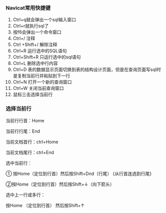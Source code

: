 ### Navicat常用快捷键

1. Ctrl+q就会弹出一个sql输入窗口 
2. Ctrl+r就执行sql了 
3. 按f6会弹出一个命令窗口 
4. Ctrl+/ 注释 
5. Ctrl +Shift+/ 解除注释 
6. Ctrl+R 运行选中的SQL语句 
7. Ctrl+Shift+R 只运行选中的sql语句 
8. Ctrl+L 删除选中行内容 
9. Ctrl+D 表的数据显示页面切换到表的结构设计页面，但是在查询页面写sql时是复制当前行并粘贴到下一行 
10. Ctrl+N 打开一个新的查询窗口 
11. Ctrl+W 关闭当前查询窗口 
12. 鼠标三击选择当前行

### 选择当前行

当前行行首：Home 

当前行行尾：End

当前文档首行：ctrl+Home 

当前文档尾行：ctrl+End

选中当前行：

① 按Home（定位到行首）然后按Shift+Dnd（行尾）  {从行首连选到行尾}

②按Home（定位到行首）然后按Shift+↓（向下箭头）

选中上一行或多行：

按Home （定位到行首） 然后按Shift+↑ 
